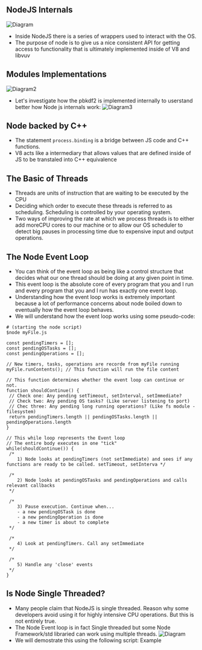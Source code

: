 ## NodeJS Internals
![Diagram](https://snag.gy/9kzAT4.jpg)
- Inside NodeJS there is a series of wrappers used to interact with the OS.
- The purpose of node is to give us a nice consistent API for getting access to functionality that is ultimately implemented inside of V8 and libvuv
## Modules Implementations
![Diagram2](https://snag.gy/fOqya3.jpg)
- Let's investigate how the pbkdf2 is implemented internally to userstand better how Node js internals work:
![Diagram3](https://snag.gy/R2mTGh.jpg)
## Node backed by C++
- The statement `process.binding` is a bridge between JS code and C++ functions.
- V8 acts like a intermediary that allows values that are defined inside of JS to be transtaled into C++ equivalence
## The Basic of Threads
- Threads are units of instruction that are waiting to be executed by the CPU 
- Deciding which order to execute these threads is referred to as scheduling. Scheduling is controlled by your operating system.
- Two ways of improving the rate at which we process threads is to either add moreCPU cores to our machine or to allow our OS scheduler to detect big pauses in processing time due to expensive input and output operations.
## The Node Event Loop
- You can think of the event loop as being like a control structure that decides what our one thread should be doing at any given point in time.
 - This event loop is the absolute core of every program that you and I run and every program that you and I run has exactly one event loop.
- Understanding how the event loop works is extremely important because a lot of performance concerns about node boiled down to eventually how the event loop behaves.
- We will understand how the event loop works using some pseudo-code:
```
# (starting the node script)
$node myFile.js

const pendingTimers = [];
const pendingOSTasks = [];
const pendingOperations = [];

// New timers, tasks, operations are recorde from myFile running
myFile.runContents(); // This function will run the file content

// This function determines whether the event loop can continue or not. 
function shouldContinue() {
 // Check one: Any pending setTimeout, setInterval, setImmediate?
 // Check two: Any pending OS tasks? (Like server listening to port)
 // Chec three: Any pending long running operations? (Like fs module - filesystem)
 return pendingTimers.length || pendingOSTasks.length || pendingOperations.length
}

// This while loop represents the Event loop
// The entire body executes in one "tick"
while(shouldContinue()) {
 /* 
    1) Node looks at pendingTimers (not setImmediate) and sees if any functions are ready to be called. setTimeout, setInterva */
 
 /*
    2) Node looks at pendingOSTasks and pendingOperations and calls relevant callbacks
 */
 
 /*
    3) Pause execution. Continue when...
    - a new pendingOSTask is done
    - a new pendingOperation is done
    - a new timer is about to complete
 */
 
 /*
    4) Look at pendingTimers. Call any setImmediate
 */
 
 /*
    5) Handle any 'close' events
 */
}
```
## Is Node Single Threaded?
- Many people claim that NodeJS is single threaded. Reason why some developers avoid using it for highly intensive CPU operations. But this is not entirely true.
- The Node Event loop is in fact Single threaded but some Node Framework/std libraried can work using multiple threads.
![Diagram](https://snag.gy/hzHRLJ.jpg)
- We will demostrate this using the following script:
Example

